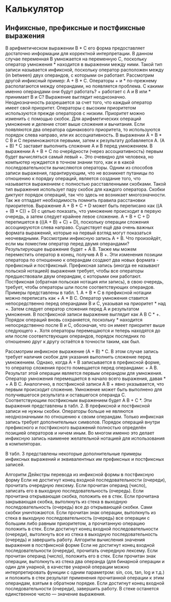 # Калькулятор
## Инфиксные, префиксные и постфиксные выражения
В арифметическом выражении B * C его форма предоставляет достаточно информации для корректной интерпретации. В данном случае переменная B умножается на переменную C, поскольку оператор умножения * находится в выражении между ними. Такой тип записи называется инфиксной, поскольку оператор расположен между (in between) двух операндов, с которыми он работает.
Рассмотрим другой инфиксный пример: A + B * C. Операторы + и * по-прежнему располагаются между операндами, но появляется проблема. С какими именно операндами они будут работать? + работает с A и B или * принимает B и C? Выражение выглядит неоднозначно.
Неоднозначность разрешается за счет того, что каждый оператор имеет свой приоритет. Операторы с высоким приоритетом используются прежде операторов с низким. Приоритет можно изменить с помощью скобок. Для арифметических операций умножение и деление стоят выше сложения и вычитания. Если появляются два оператора одинакового приоритета, то используются порядок слева направо, или их ассоциативность.
В выражении A + B * C B и C перемножаются первыми, затем к результату добавляется A. (A + B) * C заставит выполнить сложение A и B перед умножением. В выражении A + B + C по очерёдности (через ассоциативность) первым будет вычисляться самый левый +.
Это очевидно для человека, но  компьютер нуждается в точном знании того, как и в какой последовательности вычисляются операторы. Одним из способов записи выражения, гарантирующим, что не возникнет путаницы по отношению к порядку операций, является создание того, что называется выражением с полностью расставленными скобками. Такой тип выражения использует пару скобок для каждого оператора. Скобки диктуют порядок операций, так что здесь не возникает многозначности. Так же отпадает необходимость помнить правила расстановки приоритетов.
Выражение A + B * C + D может быть переписано как ((A + (B * C)) + D) с целью показать, что умножение происходит в первую очередь, а затем следует крайнее левое сложение. A + B + C + D перепишется в (((A + B) + C) + D), поскольку операции сложения ассоциируются слева направо.
Существует ещё два очень важных формата выражений, которые на первый взгляд могут показаться неочевидными. Рассмотрим инфиксную запись A + B. Что произойдёт, если мы поместим оператор перед двумя операндами? Результирующее выражение будет + A B. Также мы можем переместить оператор в конец, получив A B +.
Эти изменения позиции оператора по отношению к операндам создают два новых формата - префиксный и постфиксный. Префиксная запись (иногда ее называют польской нотацией) выражения требует, чтобы все операторы предшествовали двум операндам, с которыми они работают. Постфиксная (обратная польская нотация или запись), в свою очередь, требует, чтобы операторы шли после соответствующих операндов. Примеры представлены в табл. 1.
A + B * C в префиксной нотации можно переписать как + A * B C. Оператор умножения ставится непосредственно перед операндами B и C, указывая на приоритет * над +. Затем следует оператор сложения перед A и результатом умножения.
В постфиксной записи выражение выглядит как A B C * +. Порядок операций вновь сохраняется, поскольку * находится непосредственно после B и C, обозначая, что он имеет приоритет выше следующего +. Хотя операторы перемещаются и теперь находятся до или после соответствующих операндов, порядок последних по отношению друг к другу остаётся в точности таким, как был.


Рассмотрим инфиксное выражение (A + B) * C. В этом случае запись требует наличия скобок для указания выполнить сложение перед умножением. Однако, когда A + B записывается в префиксной форме, то оператор сложения просто помещается перед операндами: + A B. Результат этой операции является первым операндом для умножения. Оператор умножения перемещается в начало всего выражения, давая * + A B C. Аналогично, в постфиксной записи A B + явно указывается, что первым происходит сложение. Умножение может быть выполнено для получившегося результата и оставшегося операнда C. Соответствующим постфиксным выражением будет A B + C *.
Эти выражения представлены в табл. 2. В префиксной и постфиксной записи не нужны скобки. Операторы больше не являются неоднозначными по отношению к своим операндам. Только инфиксная запись требует дополнительных символов. Порядок операций внутри префиксного и постфиксного выражений полностью определён позицией операторов и ничем иным. Во многом именно это делает инфиксную запись наименее желательной нотацией для использования в компиляторах.

В табл. 3 представлены некоторые дополнительные примеры инфиксных выражений и эквивалентных им префиксных и постфиксных записей. 


Алгоритм Дейкстры перевода из инфиксной формы в постфиксную форму
Если не достигнут конец входной последовательности (очереди), прочитать очередную лексему. 
Если прочитан операнд (число), записать его в выходную последовательность (очередь). 
Если прочитана открывающая скобка, положить ее в стек. 
Если прочитана закрывающая скобка, вытолкнуть из стека в выходную последовательность (очередь) все до открывающей скобки. Сами скобки уничтожаются. 
Если прочитан знак операции, вытолкнуть из стека в выходную последовательность (очередь) все операции с большим либо равным приоритетом, а прочитанную операцию положить в стек. 
Если достигнут конец входной последовательности (очереди), вытолкнуть все из стека в выходную последовательность (очередь) и завершить работу.
Алгоритм вычисления значения выражения в постфиксной форме
Если не достигнут конец входной последовательности (очереди), прочитать очередную лексему. 
Если прочитан операнд (число), положить его в стек. 
Если прочитан знак операции, вытолкнуть из стека два операнда (для бинарной операции и один для унарной, в качестве унарной операции можно интерпретировать функции с одним параметром: sin, cos, tan, log и т.д.) и положить в стек результат применения прочитанной операции к этим операндам, взятым в обратном порядке. 
Если достигнут конец входной последовательности (очереди), завершить работу. В стеке останется единственное число — значение выражения.
